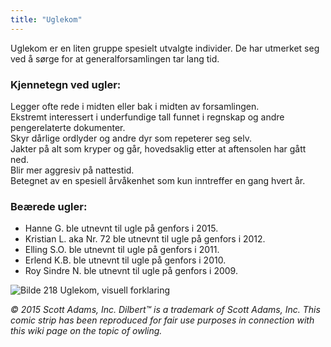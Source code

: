 ```yaml
---
title: "Uglekom"
---
```


Uglekom er en liten gruppe spesielt utvalgte individer. De har utmerket seg ved å sørge for at generalforsamlingen tar lang tid.

### Kjennetegn ved ugler:

Legger ofte rede i midten eller bak i midten av forsamlingen.    
Ekstremt interessert i underfundige tall funnet i regnskap og andre pengerelaterte dokumenter.    
Skyr dårlige ordlyder og andre dyr som repeterer seg selv.    
Jakter på alt som kryper og går, hovedsaklig etter at aftensolen har gått ned.    
Blir mer aggresiv på nattestid.    
Betegnet av en spesiell årvåkenhet som kun inntreffer en gang hvert år.

### Beærede ugler:

* Hanne G. ble utnevnt til ugle på genfors i 2015.
* Kristian L. aka Nr. 72 ble utnevnt til ugle på genfors i 2012.
* Elling S.O. ble utnevnt til ugle på genfors i 2011.
* Erlend K.B. ble utnevnt til ugle på genfors i 2010.
* Roy Sindre N. ble utnevnt til ugle på genfors i 2009.

![Bilde 218](https://wiki.online.ntnu.no/assets/images/218-dilbert.gif)
    Uglekom, visuell forklaring

_© 2015 Scott Adams, Inc. Dilbert™ is a trademark of Scott Adams, Inc. This comic strip has been reproduced for fair use purposes in connection with this wiki page on the topic of owling._